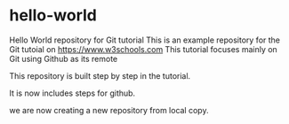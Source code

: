 # hello-world
Hello World repository for Git tutorial
This is an example repository for the Git tutoial on https://www.w3schools.com
This tutorial focuses mainly on Git using Github as its remote

This repository is built step by step in the tutorial.

It is now includes steps for github.

we are now creating a new repository from local copy.